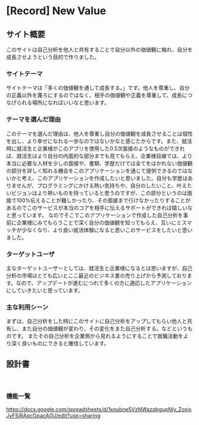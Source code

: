 # [Record] New Value

## サイト概要
このサイトは自己分析を他人と共有することで自分以外の価値観に触れ、自分を成長させようという目的で作りました。

### サイトテーマ
サイトテーマは「多くの価値観を通して成長する。」です。他人を尊重し、自分の正義以外を蔑ろにするのではなく、相手の価値観や正義を尊重して、成長につなげられる場所になればいいなと思います。

### テーマを選んだ理由
このテーマを選んだ理由は、他人を尊重し自分の価値観を成長させることは個性を出し、より幸せになれる一歩なのではないかなと感じたからです。また、就活時に就活生と企業様がこのアプリを使用した0.5次面接のようなものができれば、就活生はより自分の内面的な部分までも見てもらえ、企業様目線では、より本当に必要な人材を少しの面接や、書類、学歴だけでは全てをはかれない価値観の部分を詳しく知れる機会をこのアプリケーションを通じて提供できるのではないかと考え、このアプリケーションを作成したいと思いました。自分も学歴はありませんが、プログラミングにかける熱い気持ちや、自分のしたいこと、叶えたいビジョンはより熱いものを持っていると思うのですが、この部分というのは面接で100%伝えることが難しかったり、その面接まで行けなかったりすることがあるのでこのサービスが本当のコアを相手に伝えるサポートができれば嬉しいなと思っています。
なのでそこでこのアプリケーションで作成した自己分析を事前に企業様にみてもらうことで深く自分の価値観を知ってもらえ、互いにミスマッチが少なくなり、より良い就活体験になると思いこのサービスをしたいと思いました。

### ターゲットユーザ
主なターゲットユーザーとしては、就活生と企業様になるとは思いますが、自己分析の市場はとても広いとここ最近のビジネス書の売り上げから予測しております。なので、アップデートが進むにつれて多くの方に適応したアプリケーションにしていきたいと思っています。
### 主な利用シーン
まずは、自己分析をした時にこのサイトに自己分析をアップしてもらい他人と共有し、また自分の価値観が変わり、その変化をまた自己分析する。などというものです。
またその自己分析を企業側から見れるようにすることで就職活動をより深く良いものにできると確信しています。
## 設計書
　
### 機能一覧
https://docs.google.com/spreadsheets/d/1xoubne5VzNWazqbgupNIy_ZosjxJyFSjRAqcGpacA0U/edit?usp=sharing
